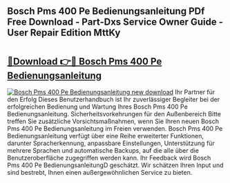 ## Bosch Pms 400 Pe Bedienungsanleitung PDf Free Download - Part-Dxs Service Owner Guide - User Repair Edition MttKy

# <h2><a href="http://df58h2.blite.top/?on=Bosch+Pms+400+Pe+Bedienungsanleitung">🔗Download 👉🔴 Bosch Pms 400 Pe Bedienungsanleitung</a></h2>

[![Bosch Pms 400 Pe Bedienungsanleitung new download](https://i.imgur.com/lujVjoI.png)](http://df58h2.blite.top/?on=Bosch+Pms+400+Pe+Bedienungsanleitung)
Ihr Partner für den Erfolg Dieses Benutzerhandbuch ist Ihr zuverlässiger Begleiter bei der erfolgreichen Bedienung und Wartung Ihres Bosch Pms 400 Pe Bedienungsanleitung. Sicherheitsvorkehrungen für den Außenbereich Bitte treffen Sie zusätzliche Vorsichtsmaßnahmen, wenn Sie Ihren neuen Bosch Pms 400 Pe Bedienungsanleitung im Freien verwenden. Bosch Pms 400 Pe Bedienungsanleitung verfügt über eine Reihe erweiterter Funktionen, darunter Spracherkennung, anpassbare Einstellungen, Unterstützung für mehrere Sprachen und automatische Backups, auf die alle über die Benutzeroberfläche zugegriffen werden kann. Ihr Feedback wird Bosch Pms 400 Pe BedienungsanleitungD geschätzt. Wir schätzen Ihren Input und sind bestrebt, Ihnen einen außergewöhnlichen Service zu bieten.
